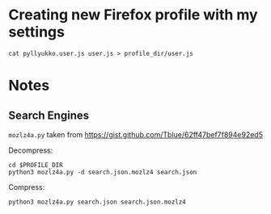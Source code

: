 # Creating new Firefox profile with my settings

```
cat pyllyukko.user.js user.js > profile_dir/user.js
```

# Notes
## Search Engines

`mozlz4a.py` taken from https://gist.github.com/Tblue/62ff47bef7f894e92ed5

Decompress:

```
cd $PROFILE_DIR
python3 mozlz4a.py -d search.json.mozlz4 search.json
```

Compress:

```
python3 mozlz4a.py search.json search.json.mozlz4
```
